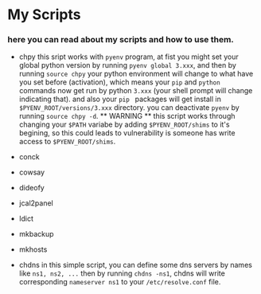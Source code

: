 # My Scripts
### here you can read about my scripts and how to use them.

* chpy
  this sript works with `pyenv` program, at fist you might set your global python version by running `pyenv global 3.xxx`, and then by running `source chpy` your python environment will change to what have you set before (activation), which means your `pip` and `python` commands now get run by python `3.xxx` (your shell prompt will change indicating that).
  and also your `pip ` packages will get install in `$PYENV_ROOT/versions/3.xxx` directory.
  you can deactivate `pyenv` by running `source chpy -d`.
  ** WARNING ** this script works through changing your `$PATH` variabe by adding `$PYENV_ROOT/shims` to it's begining, so this could leads to vulnerability is someone has write access to `$PYENV_ROOT/shims`.

* conck
* cowsay
* dideofy
* jcal2panel
* ldict
* mkbackup
* mkhosts
* chdns
  in this simple script, you can define some dns servers by names like `ns1, ns2, ...` then by running `chdns -ns1`, chdns will write corresponding `nameserver ns1` to your `/etc/resolve.conf` file.
